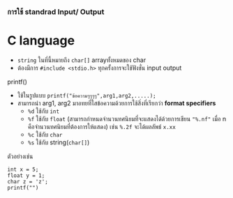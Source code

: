 ### การใช้ standrad Input/ Output
# C language
- `string` ในที่นี้หมายถึง `char[]` arrayทั้งหมดของ char 
- ต้องมีการ `#include <stdio.h>` ทุกครั้งการจะใช้ฟังชั่น input output

printf()

- ใช้ในรูปแบบ `printf("ข้อความๆๆๆๆ",arg1,arg2,.....);` 
- สามารถนำ arg1, arg2  มาอทยที่ใสข้อความด้วยการใช้สิ่งที่เรียกว่า **format specifiers**
  - `%d` ใช้กับ `int`
  - `%f` ใช้กับ `float` (สามารถกำหนดจำนวนทศนิยมที่จะแสดงได้ด้วยการเขียน `"%.nf"` เมื่อ n คือจำนวนทศนิยมที่ต้องการให้แสดง)
     เช่น `%.2f` จะได้ผลลัพธ์ `x.xx`
  - `%c` ใช้กับ `char`
  - `%s` ใช้กับ string(`char[]`)

ตัวอย่างเช่น

```
int x = 5;
float y = 1;
char z = 'z';
printf("")
```
